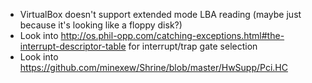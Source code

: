 * VirtualBox doesn't support extended mode LBA reading (maybe just because it's looking like a floppy disk?)
* Look into http://os.phil-opp.com/catching-exceptions.html#the-interrupt-descriptor-table for interrupt/trap gate selection
* Look into https://github.com/minexew/Shrine/blob/master/HwSupp/Pci.HC
